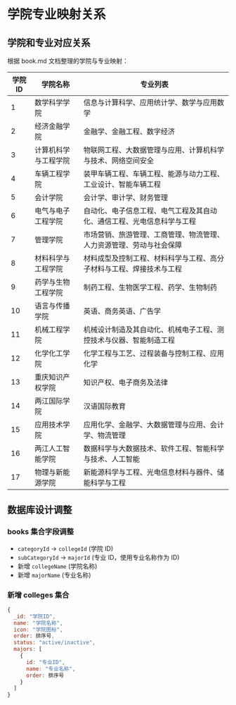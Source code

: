 # 学院专业映射关系

## 学院和专业对应关系

根据 book.md 文档整理的学院与专业映射：

| 学院 ID | 学院名称             | 专业列表                                                               |
| ------- | -------------------- | ---------------------------------------------------------------------- |
| 1       | 数学科学学院         | 信息与计算科学、应用统计学、数学与应用数学                             |
| 2       | 经济金融学院         | 金融学、金融工程、数字经济                                             |
| 3       | 计算机科学与工程学院 | 物联网工程、大数据管理与应用、计算机科学与技术、网络空间安全           |
| 4       | 车辆工程学院         | 装甲车辆工程、车辆工程、能源与动力工程、工业设计、智能车辆工程         |
| 5       | 会计学院             | 会计学、审计学、财务管理                                               |
| 6       | 电气与电子工程学院   | 自动化、电子信息工程、电气工程及其自动化、通信工程、光电信息科学与工程 |
| 7       | 管理学院             | 市场营销、旅游管理、工商管理、物流管理、人力资源管理、劳动与社会保障   |
| 8       | 材料科学与工程学院   | 材料成型及控制工程、材料科学与工程、高分子材料与工程、焊接技术与工程   |
| 9       | 药学与生物工程学院   | 制药工程、生物医学工程、药学、生物制药                                 |
| 10      | 语言与传播学院       | 英语、商务英语、广告学                                                 |
| 11      | 机械工程学院         | 机械设计制造及其自动化、机械电子工程、测控技术与仪器、智能制造工程     |
| 12      | 化学化工学院         | 化学工程与工艺、过程装备与控制工程、应用化学                           |
| 13      | 重庆知识产权学院     | 知识产权、电子商务及法律                                               |
| 14      | 两江国际学院         | 汉语国际教育                                                           |
| 15      | 应用技术学院         | 应用化学、金融学、大数据管理与应用、会计学、物流管理                   |
| 16      | 两江人工智能学院     | 数据科学与大数据技术、软件工程、智能科学与技术、人工智能               |
| 17      | 物理与新能源学院     | 新能源科学与工程、光电信息材料与器件、储能科学与工程                   |

## 数据库设计调整

### books 集合字段调整

- `categoryId` -> `collegeId` (学院 ID)
- `subCategoryId` -> `majorId` (专业 ID，使用专业名称作为 ID)
- 新增 `collegeName` (学院名称)
- 新增 `majorName` (专业名称)

### 新增 colleges 集合

```javascript
{
  _id: "学院ID",
  name: "学院名称",
  icon: "学院图标",
  order: 排序号,
  status: "active/inactive",
  majors: [
    {
      id: "专业ID",
      name: "专业名称",
      order: 排序号
    }
  ]
}
```

